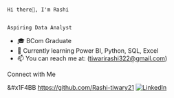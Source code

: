                                                                                       Hi there👋, I'm Rashi 
                                                                                               
                                                                                      Aspiring Data Analyst

- 🎓 BCom Graduate
- 🌱 Currently learning Power BI, Python, SQL, Excel
- 📫 You can reach me at: (tiwarirashi322@gmail.com)


 Connect with Me

&#x1F4BB   https://github.com/Rashi-tiwary21
[![LinkedIn](images/linkedin-logo.png)](https://www.linkedin.com/in/rashi-tiwari-01568a228/)
 
 




